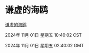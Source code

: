 # 谦虚的海鸥
[谦虚的海鸥](http://219.139.197.74:56308/qxdho/course/base/hotlink/index.php)

2024年 11月 01日 星期五 10:40:02 CST

2024年 11月 01日 星期五 02:40:02 GMT
